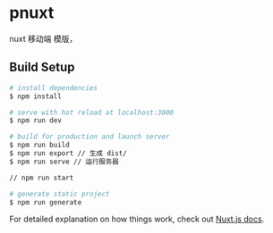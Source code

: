 # pnuxt

nuxt 移动端 模版，

## Build Setup

```bash
# install dependencies
$ npm install

# serve with hot reload at localhost:3000
$ npm run dev

# build for production and launch server
$ npm run build
$ npm run export // 生成 dist/
$ npm run serve // 运行服务器

// npm run start

# generate static project
$ npm run generate
```

For detailed explanation on how things work, check out [Nuxt.js docs](https://nuxtjs.org).
